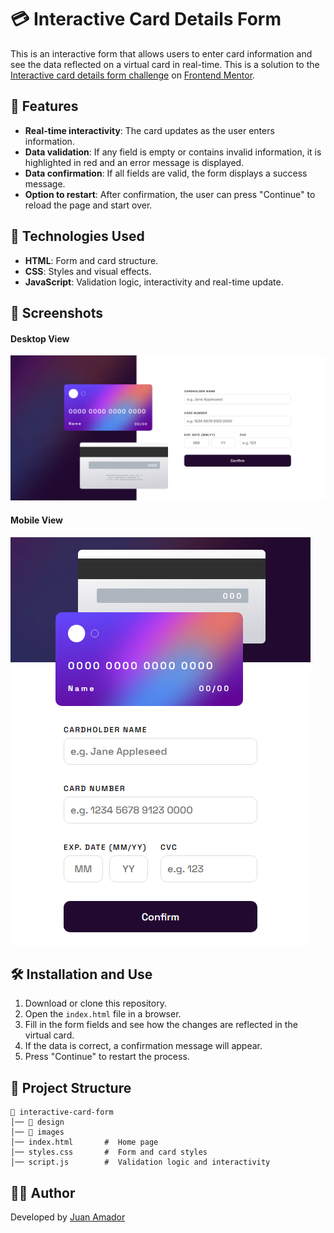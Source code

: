 # 💳 Interactive Card Details Form

This is an interactive form that allows users to enter card information and see the data reflected on a virtual card in real-time. This is a solution to the [Interactive card details form challenge](https://www.frontendmentor.io/challenges/interactive-card-details-form-XpS8cKZDWw) on [Frontend Mentor](https://www.frontendmentor.io/).

## 📌 Features

- **Real-time interactivity**: The card updates as the user enters information.
- **Data validation**: If any field is empty or contains invalid information, it is highlighted in red and an error message is displayed.
- **Data confirmation**: If all fields are valid, the form displays a success message.
- **Option to restart**: After confirmation, the user can press "Continue" to reload the page and start over.

## 🚀 Technologies Used

- **HTML**: Form and card structure.
- **CSS**: Styles and visual effects.
- **JavaScript**: Validation logic, interactivity and real-time update.

## 📸 Screenshots

#### Desktop View

![Desktop View](./design/desktop-view.png)

#### Mobile View

![Mobile View](./design/mobile-view.png)

## 🛠 Installation and Use

1. Download or clone this repository.
2. Open the `index.html` file in a browser.
3. Fill in the form fields and see how the changes are reflected in the virtual card.
4. If the data is correct, a confirmation message will appear.
5. Press "Continue" to restart the process.

## 🧱 Project Structure

```
📂 interactive-card-form
│── 📂 design
│── 📂 images
│── index.html       #  Home page
│── styles.css       #  Form and card styles
│── script.js        #  Validation logic and interactivity
```

## 👨‍💻 Author

Developed by [Juan Amador](https://github.com/juanamador1009)

